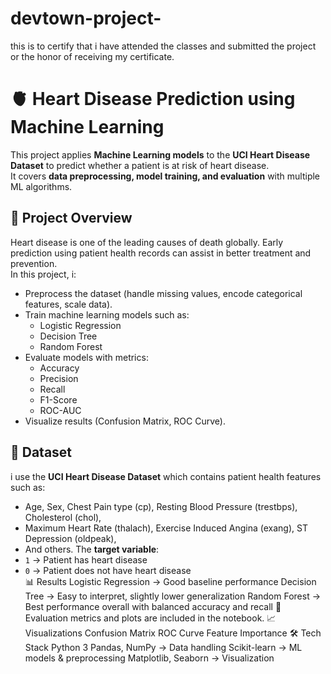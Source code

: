 # devtown-project-
this is to certify that i have attended the classes and submitted the project or the honor of receiving my certificate.
# 🫀 Heart Disease Prediction using Machine Learning
This project applies **Machine Learning models** to the **UCI Heart Disease Dataset** to predict whether a patient is at risk of heart disease.  
It covers **data preprocessing, model training, and evaluation** with multiple ML algorithms.
## 📌 Project Overview
Heart disease is one of the leading causes of death globally. Early prediction using patient health records can assist in better treatment and prevention.  
In this project, i:
- Preprocess the dataset (handle missing values, encode categorical features, scale data).
- Train machine learning models such as:
  - Logistic Regression
  - Decision Tree
  - Random Forest
- Evaluate models with metrics:
  - Accuracy
  - Precision
  - Recall
  - F1-Score
  - ROC-AUC
- Visualize results (Confusion Matrix, ROC Curve).
## 📂 Dataset
i use the **UCI Heart Disease Dataset** which contains patient health features such as:
- Age, Sex, Chest Pain type (cp), Resting Blood Pressure (trestbps), Cholesterol (chol),  
- Maximum Heart Rate (thalach), Exercise Induced Angina (exang), ST Depression (oldpeak),  
- And others.
The **target variable**:
- `1` → Patient has heart disease  
- `0` → Patient does not have heart disease  
📊 Results
Logistic Regression → Good baseline performance
Decision Tree → Easy to interpret, slightly lower generalization
Random Forest → Best performance overall with balanced accuracy and recall
📌 Evaluation metrics and plots are included in the notebook.
📈 Visualizations
Confusion Matrix
ROC Curve
Feature Importance
🛠️ Tech Stack
Python 3
Pandas, NumPy → Data handling
Scikit-learn → ML models & preprocessing
Matplotlib, Seaborn → Visualization

